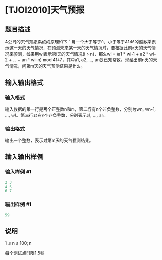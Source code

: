 # [TJOI2010]天气预报

## 题目描述

A公司的天气预报系统的原理如下：用一个大于等于0，小于等于4146的整数来表示这一天的天气情况，在预测未来某一天的天气情况时，要根据此前n天的天气情况来预测，如果用wi表示第i天的天气情况(i > n)，那么wi = (a1 \* wi-1 + a2 \* wi-2 + ... + an \* wi-n) mod 4147，其中a1, a2, ..., an是已知常数。现给出前n天的天气情况，问第m天的天气预测结果是什么。

## 输入输出格式

### 输入格式

输入数据的第一行是两个正整数n和m，第二行有n个非负整数，分别为wn, wn-1, ..., w1。第三行又有n个非负整数，分别表示a1, ..., an。

### 输出格式

输出一个整数，表示对第m天的天气预测结果。

## 输入输出样例

### 输入样例 #1

```cpp
2 3
4 5
6 7

```
### 输出样例 #1

```cpp
59
```


## 说明

1 ≤ n ≤ 100; n 

每个测试点时限1.5秒

